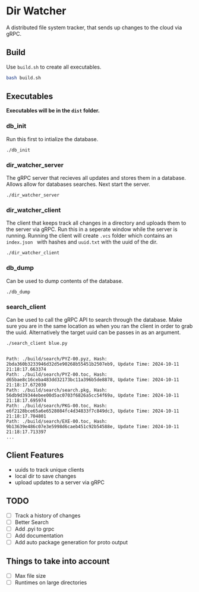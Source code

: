 # Dir Watcher

A distributed file system tracker, that sends up changes to the cloud via gRPC.

## Build

Use `build.sh` to create all executables.

```bash
bash build.sh
```

## Executables

**Executables will be in the `dist` folder.**

### db_init

Run this first to intialize the database.

```
./db_init
```

### dir_watcher_server

The gRPC server that recieves all updates and stores them in a database. Allows allow for databases searches. Next start the server.

```
./dir_watcher_server
```

### dir_watcher_client

The client that keeps track all changes in a directory and uploads them to the server via gRPC. Run this in a seperate window while the server is running. Running the client will create `.vcs` folder which contains an `index.json ` with hashes and `uuid.txt` with the uuid of the dir.

```
./dir_watcher_client
```

### db_dump

Can be used to dump contents of the database.

```
./db_dump
```

### search_client

Can be used to call the gRPC API to search through the database. Make sure you are in the same location as when you ran the client in order to grab the uuid. Alternatively the target uuid can be passes in as an argument.

```
./search_client blue.py
```

```

Path: ./build/search/PYZ-00.pyz, Hash: 2bda360b3233946d32d5e90268b55451b2507eb9, Update Time: 2024-10-11 21:18:17.663374
Path: ./build/search/PYZ-00.toc, Hash: d65bae8c16ceba483dd32173bc11a396b5de8878, Update Time: 2024-10-11 21:18:17.672030
Path: ./build/search/search.pkg, Hash: 56db9d39344ebee00d5ac0703f6826a5cc54f69a, Update Time: 2024-10-11 21:18:17.695974
Path: ./build/search/PKG-00.toc, Hash: e6f2128bce65a6e6528084fc4d34833f7c849dc3, Update Time: 2024-10-11 21:18:17.704801
Path: ./build/search/EXE-00.toc, Hash: 9b13639e486c07e3e5998d6caeb451c92b54588e, Update Time: 2024-10-11 21:18:17.713397
...
```

## Client Features

* uuids to track unique clients
* local dir to save changes
* upload updates to a server via gRPC

## TODO

* [ ] Track a history of changes
* [ ] Better  Search
* [ ] Add .pyi to grpc
* [ ] Add documentation
* [ ] Add auto package generation for proto output

## Things to take into account

* [ ] Max file size
* [ ] Runtimes on large directories
